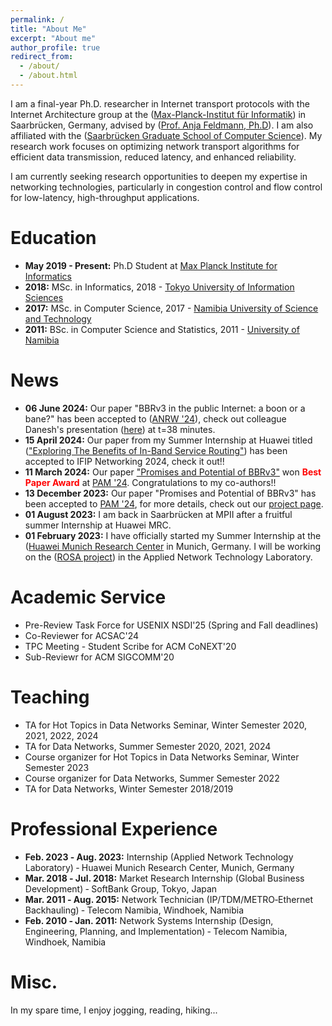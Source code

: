 ```yaml
---
permalink: /
title: "About Me"
excerpt: "About me"
author_profile: true
redirect_from: 
  - /about/
  - /about.html
---
```

I am a final-year Ph.D. researcher in Internet transport protocols with the Internet Architecture group at the ([Max-Planck-Institut für Informatik](https://www.mpi-inf.mpg.de/home)) in Saarbrücken, Germany, advised by ([Prof. Anja Feldmann, Ph.D](https://www.mpi-inf.mpg.de/departments/inet/people/anja-feldmann/)). I am also affiliated with the ([Saarbrücken Graduate School of Computer Science](https://www.graduateschool-computerscience.de/)). My research work focuses on optimizing network transport algorithms for efficient data transmission, reduced latency, and enhanced reliability.

I am currently seeking research opportunities to deepen my expertise in networking technologies, particularly in congestion control and flow control for low-latency, high-throughput applications.

Education
=========
* **May 2019 - Present:** Ph.D Student at [Max Planck Institute for Informatics](https://www.mpi-inf.mpg.de/home)
* **2018:** MSc. in Informatics, 2018 - [Tokyo University of Information Sciences](https://www.tuis.ac.jp/english/)
* **2017:** MSc. in Computer Science, 2017 - [Namibia University of Science and Technology](https://www.nust.na/)
* **2011:** BSc. in Computer Science and Statistics, 2011 - [University of Namibia](https://www.unam.edu.na/)


News
======
* **06 June 2024:** Our paper "BBRv3 in the public Internet: a boon or a bane?" has been accepted to ([ANRW '24](https://www.irtf.org/anrw/2024/)), check out colleague Danesh's presentation ([here](https://www.youtube.com/watch?v=uKxLSAMey7I&ab_channel=IETF-InternetEngineeringTaskForce)) at t=38 minutes.
* **15 April 2024:** Our paper from my Summer Internship at Huawei titled (["Exploring The Benefits of In-Band Service Routing"](https://eweyulu.github.io/files/weyulu-ifip-2024)) has been accepted to IFIP Networking 2024, check it out!!
* **11 March 2024:** Our paper ["Promises and Potential of BBRv3"](https://eweyulu.github.io/files/zeynali-pam2024) won <span style="color:red">**Best Paper Award**</span> at [PAM '24](https://pam2024.cs.northwestern.edu/program/). Congratulations to my co-authors!!
* **13 December 2023:** Our paper "Promises and Potential of BBRv3" has been accepted to [PAM '24](https://pam2024.cs.northwestern.edu/program/), for more details, check out our [project page](https://inet-bbrv3eval.mpi-inf.mpg.de/). 
* **01 August 2023:** I am back in Saarbrücken at MPII after a fruitful summer Internship at Huawei MRC. 
* **01 February 2023:** I have officially started my Summer Internship at the ([Huawei Munich Research Center](https://huaweiresearchcentergermanyaustria.teamtailor.com/) in Munich, Germany. I will be working on the ([ROSA project](https://www.ietf.org/archive/id/draft-trossen-rtgwg-rosa-02.html)) in the Applied Network Technology Laboratory.

Academic Service
======
* Pre-Review Task Force for USENIX NSDI'25 (Spring and Fall deadlines)
* Co-Reviewer for ACSAC'24
* TPC Meeting - Student Scribe for ACM CoNEXT'20
* Sub-Reviewr for ACM SIGCOMM'20

Teaching
======
* TA for Hot Topics in Data Networks Seminar, Winter Semester 2020, 2021, 2022, 2024
* TA for Data Networks, Summer Semester 2020, 2021, 2024
* Course organizer for Hot Topics in Data Networks Seminar, Winter Semester 2023
* Course organizer for Data Networks, Summer Semester 2022
* TA for Data Networks, Winter Semester 2018/2019


Professional Experience
======
* **Feb. 2023 ‐ Aug. 2023:** Internship (Applied Network Technology Laboratory) ‐ Huawei Munich Research Center,  Munich, Germany
* **Mar. 2018 ‐ Jul. 2018:** Market Research Internship (Global Business Development) ‐ SoftBank Group, Tokyo, Japan
* **Mar. 2011 ‐ Aug. 2015:** Network Technician (IP/TDM/METRO‐Ethernet Backhauling) ‐ Telecom Namibia, Windhoek, Namibia
* **Feb. 2010 ‐ Jan. 2011:** Network Systems Internship (Design, Engineering, Planning, and Implementation) ‐ Telecom Namibia, Windhoek, Namibia


Misc.
======
 In my spare time, I enjoy jogging, reading, hiking...<br>
<br><br>
<div>
<script type="text/javascript" id="clustrmaps" src="//cdn.clustrmaps.com/map_v2.js?cl=ffffff&w=400&t=n&d=TkK2eJ11m3O6vUTwz881CpCP86xJPuA0Mgpse9p16bE"></script>
 </div>
